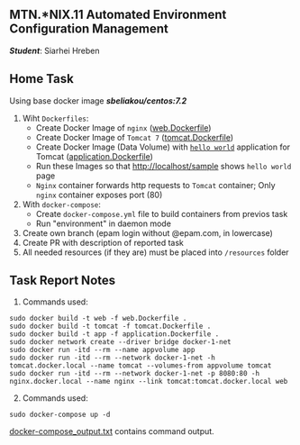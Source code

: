 MTN.*NIX.11 Automated Environment Configuration Management
---

***Student***: Siarhei Hreben

Home Task
---

Using base docker image ***sbeliakou/centos:7.2***

1. Wiht ```Dockerfiles```:
    - Create Docker Image of ```nginx``` ([web.Dockerfile](/web.Dockerfile))
    - Create Docker Image of ```Tomcat 7``` ([tomcat.Dockerfile](/tomcat.Dockerfile))
    - Create Docker Image (Data Volume) with [```hello world```](https://tomcat.apache.org/tomcat-7.0-doc/appdev/sample/sample.war) application for Tomcat ([application.Dockerfile](application.Dockerfile))
    - Run these Images so that [http://localhost/sample](http://localhost/sample) shows ```hello world``` page
    - ```Nginx``` container forwards http requests to ```Tomcat``` container; Only ```nginx``` container exposes port (80)
2. With ```docker-compose```:
    - Create ```docker-compose.yml``` file to build containers from previos task
    - Run "environment" in daemon mode
3. Create own branch (epam login without @epam.com, in lowercase)
4. Create PR with description of reported task
6. All needed resources (if they are) must be placed into ```/resources``` folder

Task Report Notes
---
1. Commands used:

```
sudo docker build -t web -f web.Dockerfile .
sudo docker build -t tomcat -f tomcat.Dockerfile .
sudo docker build -t app -f application.Dockerfile .
sudo docker network create --driver bridge docker-1-net
sudo docker run -itd --rm --name appvolume app
sudo docker run -itd --rm --network docker-1-net -h tomcat.docker.local --name tomcat --volumes-from appvolume tomcat
sudo docker run -itd --rm --network docker-1-net -p 8080:80 -h nginx.docker.local --name nginx --link tomcat:tomcat.docker.local web
```
2. Commands used:
```
sudo docker-compose up -d

```

[docker-compose_output.txt](https://github.com/MNTLab/docker/blob/docker-1/siarhei_hreben/docker-compose_output.txt) contains command output.



